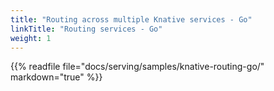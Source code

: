 ```yaml
---
title: "Routing across multiple Knative services - Go"
linkTitle: "Routing services - Go"
weight: 1
---
```


{{% readfile file="docs/serving/samples/knative-routing-go/" markdown="true" %}}
